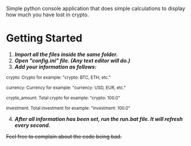 Simple python console application that does simple calculations to display how much you have lost in crypto.

# Getting Started
1. ***Import all the files inside the same folder.***
2. ***Open "config.ini" file. (Any text editor will do.)***
3. ***Add your information as follows:***

<sup>crypto: Crypto for example: "crypto: BTC, ETH, etc."</sup>

<sup>currency: Currency for example: "currency: USD, EUR, etc."</sup>

<sup>crypto_amount: Total crypto for example: "crypto: 100.0"</sup>

<sup>investment: Total investment for example: "investment: 100.0"</sup>

4. ***After all information has been set, run the run.bat file. It will refresh every second.***

~~Feel free to complain about the code being bad.~~
